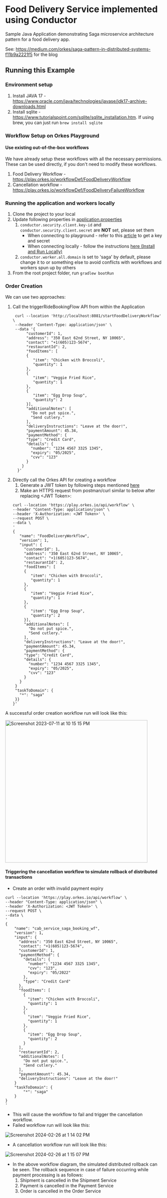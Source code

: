 # Food Delivery Service implemented using Conductor
Sample Java Application demonstrating Saga microservice architecture pattern for a food delivery app.

See: https://medium.com/orkes/saga-pattern-in-distributed-systems-f11b9a2221f5 for the blog

## Running this Example

### Environment setup
1. Install JAVA 17 - https://www.oracle.com/java/technologies/javase/jdk17-archive-downloads.html
2. Install sqlite - https://www.tutorialspoint.com/sqlite/sqlite_installation.htm.
   If using brew, you can just run ```brew install sqlite```

### Workflow Setup on Orkes Playground

#### Use existing out-of-the-box workflows
We have already setup these workflows with all the necessary permissions. These can be used directly, if you don't need to modify these workflows.
1. Food Delivery Workflow - https://play.orkes.io/workflowDef/FoodDeliveryWorkflow
2. Cancellation workflow - https://play.orkes.io/workflowDef/FoodDeliveryFailureWorkflow

### Running the application and workers locally

1. Clone the project to your local
2. Update following properties in [application.properties](src/main/resources/application.properties)   
   1. `conductor.security.client.key-id` and `conductor.security.client.secret` are **NOT** set, please set them
      * When connecting to playground - refer to this [article](https://orkes.io/content/how-to-videos/access-key-and-secret) to get a key and secret
      * When connecting locally - follow the instructions [here (Install and Run Locally)](https://orkes.io/content/get-orkes-conductor)
   2. `conductor.worker.all.domain` is set to 'saga' by default, please change it to <yourname> or something else to avoid conflicts with workflows and workers spun up by others
3. From the root project folder, run `gradlew bootRun`

### Order Creation

We can use two approaches:
1. Call the triggerRideBookingFlow API from within the Application
   ```
    curl --location 'http://localhost:8081/startFoodDeliveryWorkflow' \
    --header 'Content-Type: application/json' \
    --data '{
         "customerId": 1,
         "address": "350 East 62nd Street, NY 10065",
         "contact": "+1(605)123-5674",
         "restaurantId": 2,
         "foodItems": [
         {
            "item": "Chicken with Broccoli",
            "quantity": 1
         },
         {
            "item": "Veggie Fried Rice",
            "quantity": 1
         },
         {
            "item": "Egg Drop Soup",
            "quantity": 2
         }],
         "additionalNotes": [
           "Do not put spice.",
           "Send cutlery."
         ],
         "deliveryInstructions": "Leave at the door!",
         "paymentAmount": 45.34,
         "paymentMethod": {
         "type": "Credit Card",
         "details": {
           "number": "1234 4567 3325 1345",
           "expiry": "05/2025",
           "cvv": "123"
         }
       }
     }'
   ```
2. Directly call the Orkes API for creating a workflow
   1. Generate a JWT token by following steps mentioned [here](https://orkes.io/content/access-control-and-security/applications#generating-token)
   2. Make an HTTPS request from postman/curl similar to below after replacing \<JWT Token\>:
    ``` 
    curl --location 'https://play.orkes.io/api/workflow' \
    --header "Content-Type: application/json" \
    --header 'X-Authorization: <JWT Token>' \
    --request POST \
    --data \ 
    ' 
    {
       "name": "FoodDeliveryWorkflow",
       "version": 1,
       "input": {
         "customerId": 1,
         "address": "350 East 62nd Street, NY 10065",
         "contact": "+1(605)123-5674",
         "restaurantId": 2,
         "foodItems": [
         {
            "item": "Chicken with Broccoli",
            "quantity": 1
         },
         {
            "item": "Veggie Fried Rice",
            "quantity": 1
         },
         {
            "item": "Egg Drop Soup",
            "quantity": 2
         }],
         "additionalNotes": [
           "Do not put spice.",
           "Send cutlery."
         ],
         "deliveryInstructions": "Leave at the door!",
         "paymentAmount": 45.34,
         "paymentMethod": {
         "type": "Credit Card",
         "details": {
           "number": "1234 4567 3325 1345",
           "expiry": "05/2025",
           "cvv": "123"
         }
       }
     }
     "taskToDomain": {
       "*": "saga"
     }}
   }'
   ```
   
A successful order creation workflow run will look like this:

<img width="452" alt="Screenshot 2023-07-11 at 10 15 15 PM" src="https://github.com/conductor-sdk/conductor-examples-saga-pattern/assets/127052609/4db84807-25c2-42e3-83bd-e15340d19a79">

#### Triggering the cancellation workflow to simulate rollback of distributed transactions

* Create an order with invalid payment expiry
``` 
curl --location 'https://play.orkes.io/api/workflow' \
--header "Content-Type: application/json" \
--header 'X-Authorization: <JWT Token>' \
--request POST \
--data \
'
{
    "name": "cab_service_saga_booking_wf",
    "version": 1,
    "input": {
      "address": "350 East 62nd Street, NY 10065",
      "contact": "+1(605)123-5674",
      "customerId": 1,
      "paymentMethod": {
        "details": {
          "number": "1234 4567 3325 1345",
          "cvv": "123",
          "expiry": "05/2022"
        },
        "type": "Credit Card"
      },
      "foodItems": [
        {
          "item": "Chicken with Broccoli",
          "quantity": 1
        },
        {
          "item": "Veggie Fried Rice",
          "quantity": 1
        },
        {
          "item": "Egg Drop Soup",
          "quantity": 2
        }
      ],
      "restaurantId": 2,
      "additionalNotes": [
        "Do not put spice.",
        "Send cutlery."
      ],
      "paymentAmount": 45.34,
      "deliveryInstructions": "Leave at the door!"
    }
    "taskToDomain": {
        "*": "saga"
    }
}
'
```

* This will cause the workflow to fail and trigger the cancellation workflow.
* Failed workflow run will look like this:

![Screenshot 2024-02-26 at 1 14 02 PM](https://github.com/conductor-sdk/conductor-examples-food-delivery/assets/127052609/6078320f-f4d6-406e-98b9-7df110c70cb3)



* A cancellation workflow run will look like this:

![Screenshot 2024-02-26 at 1 15 07 PM](https://github.com/conductor-sdk/conductor-examples-food-delivery/assets/127052609/68c15035-82c1-4415-b502-93217ce40c80)


* In the above workflow diagram, the simulated distributed rollback can be seen. The rollback sequence in case of failure occurring while payment processing is as follows:
  1. Shipment is cancelled in the Shipment Service
  2. Payment is cancelled in the Payment Service
  3. Order is cancelled in the Order Service
